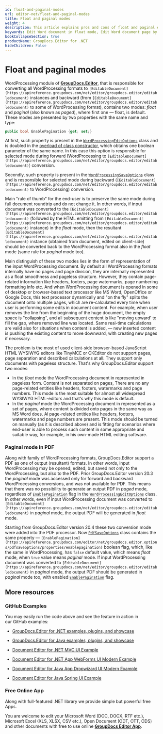 ```yaml
---
id: float-and-paginal-modes
url: editor-net/float-and-paginal-modes
title: Float and paginal modes
weight: 4
description: This article explains pros and cons of float and paginal document editing modes when edit Word documents with GroupDocs.Editor API.
keywords: Edit Word document in float mode, Edit Word document page by page
bookCollapseSection: true
productName: GroupDocs.Editor for .NET
hideChildren: False
---
```


# Float and paginal modes

WordProcessing module of [**GroupDocs.Editor**](https://products.groupdocs.com/editor/net), that is responsible for converting all WordProcessing formats to `[EditableDocument](https://apireference.groupdocs.com/net/editor/groupdocs.editor/editabledocument)` instances and backward (from `[EditableDocument](https://apireference.groupdocs.com/net/editor/groupdocs.editor/editabledocument)` to some of WordProcessing format), contains two modes: *float* and *paginal* (also known as *paged*), where first one — float, is default. These modes are presented by two properties with the same name and type:

```csharp
public bool EnablePagination {get; set;}
```

At first, such property is present in the [`WordProcessingEditOptions`](https://apireference.groupdocs.com/net/editor/groupdocs.editor.options/wordprocessingeditoptions) class and is doubled in the [overload of class constructor](https://apireference.groupdocs.com/net/editor/groupdocs.editor.options/wordprocessingeditoptions/constructors/1), which obtains one boolean parameter of the same name. In this case this option is responsible for selected mode during forward (WordProcessing to `[EditableDocument](https://apireference.groupdocs.com/net/editor/groupdocs.editor/editabledocument)`) conversion.

Secondly, such property is present in the [`WordProcessingSaveOptions`](https://apireference.groupdocs.com/net/editor/groupdocs.editor.options/wordprocessingsaveoptions) class and is responsible for selected mode during backward (`[EditableDocument](https://apireference.groupdocs.com/net/editor/groupdocs.editor/editabledocument)` to WordProcessing) conversion.

Main "rule of thumb" for the end-user is to preserve the same mode during full document roundtrip and do not change it. In other words, if input document was converted to the `[EditableDocument](https://apireference.groupdocs.com/net/editor/groupdocs.editor/editabledocument)` (followed by the HTML emitting from `[EditableDocument](https://apireference.groupdocs.com/net/editor/groupdocs.editor/editabledocument)` instance) in the *float* mode, then the resultant `[EditableDocument](https://apireference.groupdocs.com/net/editor/groupdocs.editor/editabledocument)` instance (obtained from document, edited on client-side) should be converted back to the WordProcessing format also in the *float* mode (same rule for *paginal* mode too).

Main distinguish of these two modes lies in the form of representation of the input WordProcessing document. By default all WordProcessing formats internally have no pages and page division, they are internally represented as a float smoothness and pageless structure. However, they contain page-related information like headers, footers, page watermarks, page numbering formatting info etc. And when WordProcessing document is opened in some of desktop or browser-based text processor like MS Word, OpenOffice or Google Docs, this text processor dynamically and "on the fly" splits the document onto multiple pages, which are re-calculated every time when user is performing some edits in document content. For example, when user removes the line from the beginning of the huge document, the empty space is "collapsing", and all subsequent content is like "moving upward' to fill the gap, where removed line was located. Same real-time calculations are valid also for situations when content is added, — new inserted content is pushing the existing content to move downward, with creating new pages if necessary.

The problem is the most of used client-side browser-based JavaScript HTML WYSIWYG editors like TinyMCE or CKEditor do not support pages, page separation and described calculations at all. They support only documents with pageless structure. That's why GroupDocs.Editor support two modes:

*   In the *float* mode the WordProcessing document in represented in pageless form. Content is not separated on pages, There are no any page-related entities like headers, footers, watermarks and page numbers. This mode is the most suitable for almost all widespread WYSIWYG HTML-editors and that's why this mode is default.
*   In the *paginal* mode the WordProcessing document in represented as a set of pages, where content is divided onto pages in the same way as MS Word does. Al page-related entities like headers, footers, watermarks and page numbers are present. This mode should be turned on manually (as it is described above) and is fitting for scenarios where end-user is able to process such content in some appropriate and suitable way, for example, in his own-made HTML editing software.

### Paginal mode in PDF

Along with family of WordProcessing formats, GroupDocs.Editor support a PDF as one of output (resultant) formats. In other words, input WordProcessing may be opened, edited, but saved not only to the WordProcessing, but also to the PDF. Prior GroupDocs.Editor version 20.3 the *paginal* mode was accessed only for forward and backward WordProcessing conversions, and was not available for PDF. This means that there was no possibility to generate an output PDF in *paged* mode, regardless of [`EnablePagination`](https://apireference.groupdocs.com/editor/net/groupdocs.editor.options/wordprocessingeditoptions/properties/enablepagination) flag in the [`WordProcessingEditOptions`](https://apireference.groupdocs.com/net/editor/groupdocs.editor.options/wordprocessingeditoptions) class. In other words, even if input WordProcessing document was converted to `[EditableDocument](https://apireference.groupdocs.com/net/editor/groupdocs.editor/editabledocument)` in *paginal* mode, the output PDF will be generated in *float* mode.

Starting from GroupDocs.Editor version 20.4 these two conversion mode were added into the PDF processor. Now [`PdfSaveOptions`](https://apireference.groupdocs.com/editor/net/groupdocs.editor.options/pdfsaveoptions) class contains the same property — `[EnablePagination](https://apireference.groupdocs.com/editor/net/groupdocs.editor.options/pdfsaveoptions/properties/enablepagination)` boolean flag, which, like the same in WordProcessing, has `false` default value, which means *float* mode, when `true` value means *paginal* mode. If input WordProcessing document was converted to `[EditableDocument](https://apireference.groupdocs.com/net/editor/groupdocs.editor/editabledocument)` in *paginal* mode, the output PDF should be generated in *paginal* mode too, with enabled [`EnablePagination`](https://apireference.groupdocs.com/editor/net/groupdocs.editor.options/pdfsaveoptions/properties/enablepagination) flag.

## More resources

### GitHub Examples

You may easily run the code above and see the feature in action in our GitHub examples:

*   [GroupDocs.Editor for .NET examples, plugins, and showcase](https://github.com/groupdocs-editor/GroupDocs.Editor-for-.NET)
    
*   [GroupDocs.Editor for Java examples, plugins, and showcase](https://github.com/groupdocs-editor/GroupDocs.Editor-for-Java)
    
*   [Document Editor for .NET MVC UI Example](https://github.com/groupdocs-editor/GroupDocs.Editor-for-.NET-MVC)
    
*   [Document Editor for .NET App WebForms UI Modern Example](https://github.com/groupdocs-editor/GroupDocs.Editor-for-.NET-WebForms)
    
*   [Document Editor for Java App Dropwizard UI Modern Example](https://github.com/groupdocs-editor/GroupDocs.Editor-for-Java-Dropwizard)
    
*   [Document Editor for Java Spring UI Example](https://github.com/groupdocs-editor/GroupDocs.Editor-for-Java-Spring)
    

### Free Online App

Along with full-featured .NET library we provide simple but powerful free Apps.

You are welcome to edit your Microsoft Word (DOC, DOCX, RTF etc.), Microsoft Excel (XLS, XLSX, CSV etc.), Open Document (ODT, OTT, ODS) and other documents with free to use online **[GroupDocs Editor App](https://products.groupdocs.app/editor)**.
